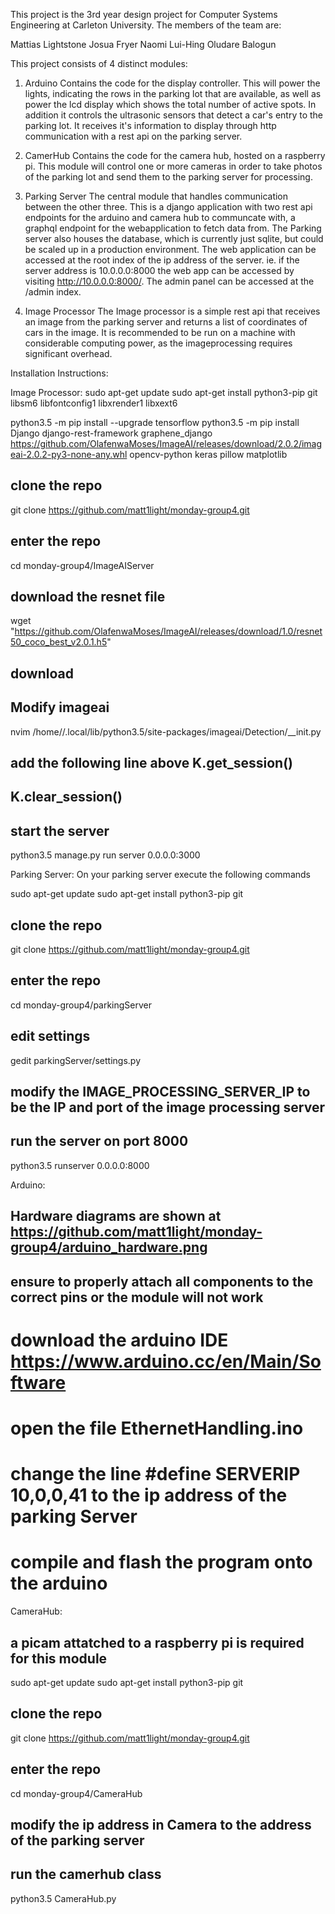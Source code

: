 ﻿This project is the 3rd year design project for Computer Systems Engineering at Carleton University. The members of the team are:

Mattias Lightstone
Josua Fryer
Naomi Lui-Hing
Oludare Balogun

This project consists of 4 distinct modules:
1. Arduino
  Contains the code for the display controller. This will power the lights, indicating the rows in the parking lot that are available, as well as power the lcd display which shows the total number of active spots. In addition it controls the ultrasonic sensors that detect a car's entry to the parking lot. It receives it's information to display through http communication with a rest api on the parking server.
  
2. CamerHub
  Contains the code for the camera hub, hosted on a raspberry pi. This module will control one or more cameras in order to take photos of the parking lot and send them to the parking server for processing.
  
3. Parking Server
  The central module that handles communication between the other three. This is a django application with two rest api endpoints for the arduino and camera hub to communcate with, a graphql endpoint for the webapplication to fetch data from. The Parking server also houses the database, which is currently just sqlite, but could be scaled up in a production environment. The web application can be accessed at the root index of the ip address of the server. ie. if the server address is 10.0.0.0:8000 the web app can be accessed by visiting http://10.0.0.0:8000/. The admin panel can be accessed at the /admin index.
  
4. Image Processor
  The Image processor is a simple rest api that receives an image from the parking server and returns a list of coordinates of cars in the image. It is recommended to be run on a machine with considerable computing power, as the imageprocessing requires significant overhead.


Installation Instructions:

Image Processor:
sudo apt-get update
sudo apt-get install python3-pip git libsm6 libfontconfig1 libxrender1 libxext6

python3.5 -m pip install --upgrade tensorflow
python3.5 -m pip install Django django-rest-framework graphene_django https://github.com/OlafenwaMoses/ImageAI/releases/download/2.0.2/imageai-2.0.2-py3-none-any.whl opencv-python keras pillow matplotlib

## clone the repo
git clone https://github.com/matt1light/monday-group4.git
## enter the repo
cd monday-group4/ImageAIServer

## download the resnet file
wget "https://github.com/OlafenwaMoses/ImageAI/releases/download/1.0/resnet50_coco_best_v2.0.1.h5"

## download

## Modify imageai
nvim /home/<username>/.local/lib/python3.5/site-packages/imageai/Detection/__init.py
## add the following line above K.get_session()
## K.clear_session()

## start the server
python3.5 manage.py run server 0.0.0.0:3000

Parking Server:
On your parking server execute the following commands

sudo apt-get update
sudo apt-get install python3-pip git

## clone the repo
git clone https://github.com/matt1light/monday-group4.git
## enter the repo
cd monday-group4/parkingServer

## edit settings
gedit parkingServer/settings.py
## modify the IMAGE_PROCESSING_SERVER_IP to be the IP and port of the image processing server

## run the server on port 8000
python3.5 runserver 0.0.0.0:8000

Arduino:
## Hardware diagrams are shown at https://github.com/matt1light/monday-group4/arduino_hardware.png
## ensure to properly attach all components to the correct pins or the module will not work

# download the arduino IDE https://www.arduino.cc/en/Main/Software
# open the file EthernetHandling.ino
# change the line #define SERVERIP 10,0,0,41 to the ip address of the parking Server
# compile and flash the program onto the arduino

CameraHub:
## a picam attatched to a raspberry pi is required for this module
sudo apt-get update
sudo apt-get install python3-pip git

## clone the repo
git clone https://github.com/matt1light/monday-group4.git
## enter the repo
cd monday-group4/CameraHub
## modify the ip address in Camera to the address of the parking server

## run the camerhub class
python3.5 CameraHub.py
